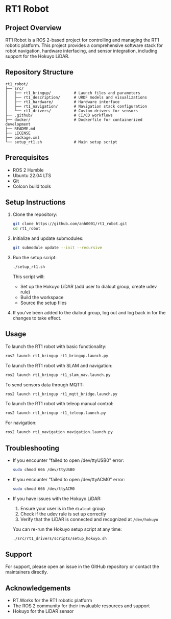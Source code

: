 # RT1 Robot

## Project Overview

RT1 Robot is a ROS 2-based project for controlling and managing the RT1 robotic platform. This project provides a comprehensive software stack for robot navigation, hardware interfacing, and sensor integration, including support for the Hokuyo LiDAR.

## Repository Structure

```
rt1_robot/
├── src/
│   ├── rt1_bringup/          # Launch files and parameters
│   ├── rt1_description/      # URDF models and visualizations
│   ├── rt1_hardware/         # Hardware interface
│   ├── rt1_navigation/       # Navigation stack configuration
│   └── rt1_drivers/          # Custom drivers for sensors
├── .github/                  # CI/CD workflows
├── docker/                   # Dockerfile for containerized development
├── README.md
├── LICENSE
├── package.xml
└── setup_rt1.sh              # Main setup script
```

## Prerequisites

- ROS 2 Humble
- Ubuntu 22.04 LTS
- Git
- Colcon build tools

## Setup Instructions

1. Clone the repository:
   ```bash
   git clone https://github.com/anh0001/rt1_robot.git
   cd rt1_robot
   ```

2. Initialize and update submodules:
   ```bash
   git submodule update --init --recursive
   ```

3. Run the setup script:
   ```bash
   ./setup_rt1.sh
   ```
   This script will:
   - Set up the Hokuyo LiDAR (add user to dialout group, create udev rule)
   - Build the workspace
   - Source the setup files

4. If you've been added to the dialout group, log out and log back in for the changes to take effect.

## Usage

To launch the RT1 robot with basic functionality:

```bash
ros2 launch rt1_bringup rt1_bringup.launch.py
```

To launch the RT1 robot with SLAM and navigation:

```bash
ros2 launch rt1_bringup rt1_slam_nav.launch.py
```

To send sensors data through MQTT:
```bash
ros2 launch rt1_bringup rt1_mqtt_bridge.launch.py
```

To launch the RT1 robot with teleop manual control:
```bash
ros2 launch rt1_bringup rt1_teleop.launch.py
```

For navigation:

```bash
ros2 launch rt1_navigation navigation.launch.py
```

## Troubleshooting

- If you encounter "failed to open /dev/ttyUSB0" error:
   ```bash
   sudo chmod 666 /dev/ttyUSB0
   ```

- If you encounter "failed to open /dev/ttyACM0" error:
   ```bash
   sudo chmod 666 /dev/ttyACM0
   ```

- If you have issues with the Hokuyo LiDAR:
  1. Ensure your user is in the `dialout` group
  2. Check if the udev rule is set up correctly
  3. Verify that the LiDAR is connected and recognized at `/dev/hokuyo`

  You can re-run the Hokuyo setup script at any time:
  ```bash
  ./src/rt1_drivers/scripts/setup_hokuyo.sh
  ```

## Support

For support, please open an issue in the GitHub repository or contact the maintainers directly.

## Acknowledgements

- RT.Works for the RT1 robotic platform
- The ROS 2 community for their invaluable resources and support
- Hokuyo for the LiDAR sensor